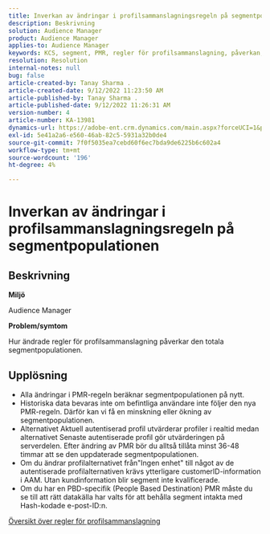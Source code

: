 ```yaml
---
title: Inverkan av ändringar i profilsammanslagningsregeln på segmentpopulationen
description: Beskrivning
solution: Audience Manager
product: Audience Manager
applies-to: Audience Manager
keywords: KCS, segment, PMR, regler för profilsammanslagning, påverkan, total befolkning, realtidspopulation, population, change
resolution: Resolution
internal-notes: null
bug: false
article-created-by: Tanay Sharma .
article-created-date: 9/12/2022 11:23:50 AM
article-published-by: Tanay Sharma .
article-published-date: 9/12/2022 11:26:31 AM
version-number: 4
article-number: KA-13981
dynamics-url: https://adobe-ent.crm.dynamics.com/main.aspx?forceUCI=1&pagetype=entityrecord&etn=knowledgearticle&id=02c0eb5d-8d32-ed11-9db1-002248086735
exl-id: 5e41a2a6-e560-46ab-82c5-5931a32b0de4
source-git-commit: 7f0f5035ea7cebd60f6ec7bda9de6225b6c602a4
workflow-type: tm+mt
source-wordcount: '196'
ht-degree: 4%

---
```


# Inverkan av ändringar i profilsammanslagningsregeln på segmentpopulationen

## Beskrivning


<b>Miljö</b>

Audience Manager



<b>Problem/symtom</b>

Hur ändrade regler för profilsammanslagning påverkar den totala segmentpopulationen.


## Upplösning


- Alla ändringar i PMR-regeln beräknar segmentpopulationen på nytt.
- Historiska data bevaras inte om befintliga användare inte följer den nya PMR-regeln. Därför kan vi få en minskning eller ökning av segmentpopulationen.
- Alternativet Aktuell autentiserad profil utvärderar profiler i realtid medan alternativet Senaste autentiserade profil gör utvärderingen på serverdelen. Efter ändring av PMR bör du alltså tillåta minst 36-48 timmar att se den uppdaterade segmentpopulationen.
- Om du ändrar profilalternativet från&quot;Ingen enhet&quot; till något av de autentiserade profilalternativen krävs ytterligare customerID-information i AAM. Utan kundinformation blir segment inte kvalificerade.
- Om du har en PBD-specifik (People Based Destination) PMR måste du se till att rätt datakälla har valts för att behålla segment intakta med Hash-kodade e-post-ID:n.




[Översikt över regler för profilsammanslagning](https://experienceleague.adobe.com/docs/audience-manager/user-guide/features/profile-merge-rules/merge-rules-overview.html?lang=en)
